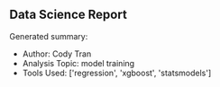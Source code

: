 ## Data Science Report

Generated summary:

- Author: Cody Tran
- Analysis Topic: model training
- Tools Used: ['regression', 'xgboost', 'statsmodels']
